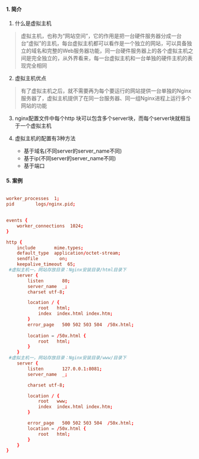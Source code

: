#### 1. 简介
1. 什么是虚拟主机
>虚拟主机，也称为“网站空间”，它的作用是把一台硬件服务器分成一台台“虚拟”的主机，每台虚拟主机都可以看作是一个独立的网站，可以具备独立的域名和完整的Web服务器功能，同一台硬件服务器上的各个虚拟主机之间是完全独立的，从外界看来，每一台虚拟主机和一台单独的硬件主机的表现完全相同

2. 虚拟主机优点
>有了虚拟主机之后，就不需要再为每个要运行的网站提供一台单独的Nginx服务器了，虚拟主机提供了在同一台服务器、同一组Nginx进程上运行多个网站的功能

3. nginx配置文件中每个http 块可以包含多个server块，而每个server块就相当于一个虚拟主机

4. 虚拟主机的配置有3种方法
	- 基于域名(不同server的server_name不同)
	- 基于ip(不同server的server_name不同)
	- 基于端口

#### 5. 案例
```nginx.conf

worker_processes  1;
pid        logs/nginx.pid;

  
events {
    worker_connections  1024;
}

http {
    include       mime.types;
    default_type  application/octet-stream;
    sendfile        on;
    keepalive_timeout  65;
 #虚拟主机一，网站存放目录：Nginx安装目录/html目录下
    server {
        listen       80;
        server_name  _;
        charset utf-8;

        location / {
            root   html;
            index  index.html index.htm;
        }
        error_page   500 502 503 504  /50x.html;
        
        location = /50x.html {
            root   html;
        }
    }
 #虚拟主机一，网站存放目录：Nginx安装目录/www/目录下
    server {
        listen       127.0.0.1:8081;
        server_name  _;

        charset utf-8;

        location / {
            root   www;
            index  index.html index.htm;
        }

        error_page   500 502 503 504  /50x.html;
        location = /50x.html {
            root   html;
        }
    }
}
```
